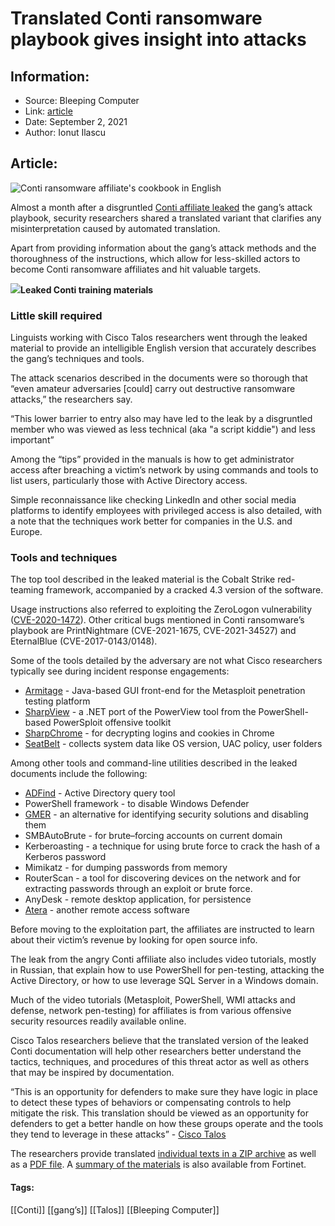 # Translated Conti ransomware playbook gives insight into attacks
### 

## Information:
+ Source: Bleeping Computer
+ Link: [article](https://www.bleepingcomputer.com/news/security/translated-conti-ransomware-playbook-gives-insight-into-attacks/)
+ Date: September 2, 2021
+ Author: Ionut Ilascu


## Article:
![Conti ransomware affiliate's cookbook in English](https://www.bleepstatic.com/content/posts/2021/09/02/ContiCookbook2.jpg)


Almost a month after a disgruntled [Conti affiliate leaked](https://www.bleepingcomputer.com/news/security/angry-conti-ransomware-affiliate-leaks-gangs-attack-playbook/) the gang’s attack playbook, security researchers shared a translated variant that clarifies any misinterpretation caused by automated translation.


Apart from providing information about the gang’s attack methods and the thoroughness of the instructions, which allow for less-skilled actors to become Conti ransomware affiliates and hit valuable targets.



![](https://www.bleepstatic.com/images/news/ransomware/c/conti/leaked-playbook/folder-listing.jpg)**Leaked Conti training materials**
### Little skill required


Linguists working with Cisco Talos researchers went through the leaked material to provide an intelligible English version that accurately describes the gang’s techniques and tools.


The attack scenarios described in the documents were so thorough that “even amateur adversaries [could] carry out destructive ransomware attacks,” the researchers say.



“This lower barrier to entry also may have led to the leak by a disgruntled member who was viewed as less technical (aka "a script kiddie") and less important”



Among the “tips” provided in the manuals is how to get administrator access after breaching a victim’s network by using commands and tools to list users, particularly those with Active Directory access.


Simple reconnaissance like checking LinkedIn and other social media platforms to identify employees with privileged access is also detailed, with a note that the techniques work better for companies in the U.S. and Europe.


### Tools and techniques


The top tool described in the leaked material is the Cobalt Strike red-teaming framework, accompanied by a cracked 4.3 version of the software.


Usage instructions also referred to exploiting the ZeroLogon vulnerability ([CVE-2020-1472](https://msrc.microsoft.com/update-guide/vulnerability/CVE-2020-1472)). Other critical bugs mentioned in Conti ransomware’s playbook are PrintNightmare (CVE-2021-1675, CVE-2021-34527) and EternalBlue (CVE-2017-0143/0148).


Some of the tools detailed by the adversary are not what Cisco researchers typically see during incident response engagements:


* [Armitage](https://tools.kali.org/exploitation-tools/armitage) ​- Java-based GUI front-end for the Metasploit penetration testing platform
* [SharpView](https://github.com/tevora-threat/SharpView) - a .NET port of the PowerView tool from the PowerShell-based PowerSploit offensive toolkit
* [SharpChrome](https://github.com/GhostPack/SharpDPAPI%23sharpchrome) - for decrypting logins and cookies in Chrome
* [SeatBelt](https://github.com/GhostPack/Seatbelt) - collects system data like OS version, UAC policy, user folders


Among other tools and command-line utilities described in the leaked documents include the following:


* [ADFind](https://www.joeware.net/freetools/tools/adfind/) - Active Directory query tool
* PowerShell framework - to disable Windows Defender
* [GMER](http://www.gmer.net/) - an alternative for identifying security solutions and disabling them
* SMBAutoBrute - for brute–forcing accounts on current domain
* Kerberoasting - a technique for using brute force to crack the hash of a Kerberos password
* Mimikatz - for dumping passwords from memory
* RouterScan - a tool for discovering devices on the network and for extracting passwords through an exploit or brute force.
* AnyDesk - remote desktop application, for persistence
* [Atera](https://www.bleepingcomputer.com/news/security/conti-ransomware-prioritizes-revenue-and-cyberinsurance-data-theft/v) - another remote access software


Before moving to the exploitation part, the affiliates are instructed to learn about their victim’s revenue by looking for open source info.


The leak from the angry Conti affiliate also includes video tutorials, mostly in Russian, that explain how to use PowerShell for pen-testing, attacking the Active Directory, or how to use leverage SQL Server in a Windows domain.


Much of the video tutorials (Metasploit, PowerShell, WMI attacks and defense, network pen-testing) for affiliates is from various offensive security resources readily available online.


Cisco Talos researchers believe that the translated version of the leaked Conti documentation will help other researchers better understand the tactics, techniques, and procedures of this threat actor as well as others that may be inspired by documentation.



“This is an opportunity for defenders to make sure they have logic in place to detect these types of behaviors or compensating controls to help mitigate the risk. This translation should be viewed as an opportunity for defenders to get a better handle on how these groups operate and the tools they tend to leverage in these attacks” - [Cisco Talos](https://blog.talosintelligence.com/2021/09/Conti-leak-translation.html)



The researchers provide translated [individual texts in a ZIP archive](https://talosintelligence.com/resources/302) as well as a [PDF file](https://talosintelligence.com/resources/269). A [summary of the materials](https://www.fortinet.com/blog/threat-research/affiliates-cookbook-firsthand-peek-into-operations-and-tradecraft-of-conti) is also available from Fortinet.




#### Tags:
[[Conti]] [[gang’s]] [[Talos]] [[Bleeping Computer]]
